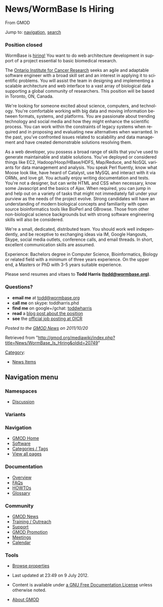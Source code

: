 <div id="mw-page-base" class="noprint">

</div>

<div id="mw-head-base" class="noprint">

</div>

<div id="content" class="mw-body" role="main">

<span id="top"></span>

<div id="mw-js-message" style="display:none;">

</div>



# <span dir="auto">News/WormBase Is Hiring</span>

<div id="bodyContent">

<div id="siteSub">

From GMOD

</div>

<div id="contentSub">

</div>

<div id="jump-to-nav" class="mw-jump">

Jump to: [navigation](#mw-navigation), [search](#p-search)

</div>

<div id="mw-content-text" class="mw-content-ltr" lang="en" dir="ltr">

### <span id="Position_closed" class="mw-headline">Position closed</span>

WormBase is <a
href="http://blog.wormbase.org/2011/10/19/wormbase-now-hiring-web-architectdeveloper/"
class="external text" rel="nofollow">hiring!</a> You want to do web
architecture development in support of a project essential to basic
biomedical research.

The <a href="http://www.oicr.on.ca/" class="external text"
rel="nofollow">Ontario Institute for Cancer Research</a> seeks an agile
and adaptable software engineer with a broad skill set and an interest
in applying it to scientific problems. You will assist the team in
designing and implementing a scalable architecture and web interface to
a vast array of biological data supporting a global community of
researchers. This position will be based in Toronto, ON, Canada.

We're looking for someone excited about science, computers, and
technology. You're comfortable working with big data and moving
information between formats, systems, and platforms. You are passionate
about trending technology and social media and how they might enhance
the scientific process. You can work within the constraints of legacy
systems when required and in proposing and evaluating new alternatives
when warranted. In the past, you’ve confronted issues related to
scalability and data management and have created demonstrable solutions
resolving them.

As a web developer, you possess a broad range of skills that you've used
to generate maintainable and stable solutions. You've deployed or
considered things like EC2, Hadoop/Hoop/HBase/HDFS, Map/Reduce, and
NoSQL variants for data management and analysis. You speak Perl
fluently, know what Moose look like, have heard of Catalyst, use MySQL
and interact with it via ORMs, and love git. You actually enjoy writing
documentation and tests. You're not a designer, but can write HTML and
CSS when necessary, know some Javascript and the basics of Ajax. When
required, you can jump in and help out on a variety of tasks that might
not immediately fall under your purview as the needs of the project
evolve. Strong candidates will have an understanding of modern
biological concepts and familiarity with open source bioinformatics
tools like BioPerl and GBrowse. Those from other non-biological science
backgrounds but with strong software engineering skills will also be
considered.

We're a small, dedicated, distributed team. You should work well
independently, and be receptive to exchanging ideas via IM, Google
Hangouts, Skype, social media outlets, conference calls, and email
threads. In short, excellent communication skills are assumed.

Experience: Bachelors degree in Computer Science, Bioinformatics,
Biology or related field with a minimum of three years experience. On
the upper end, a Masters or PhD with 3-5 years suitable experience.

Please send resumes and vitaes to **Todd Harris (todd@wormbase.org)**.

### <span id="Questions.3F" class="mw-headline">Questions?</span>

- **email me** at todd@wormbase.org
- **call me** on skype: toddharris.phd
- **find me** on google+/gchat:
  <a href="https://plus.google.com/u/2/110418008431460860105/about/p/pub"
  class="external text" rel="nofollow">toddwharris</a>
- **read** a <a
  href="http://blog.wormbase.org/2011/10/19/wormbase-now-hiring-web-architectdeveloper/"
  class="external text" rel="nofollow">blog post about the position</a>
- **see** the <a
  href="https://www.recruitingsite.com/csbsites/oicr/JobDescription.asp?JobNumber=663696"
  class="external text" rel="nofollow">official job posting at OICR</a>

  

<div class="newsfooter">

*Posted to the [GMOD News](../GMOD_News "GMOD News") on 2011/10/20*

</div>

</div>

<div class="printfooter">

Retrieved from
"<http://gmod.org/mediawiki/index.php?title=News/WormBase_Is_Hiring&oldid=20749>"

</div>

<div id="catlinks" class="catlinks">

<div id="mw-normal-catlinks" class="mw-normal-catlinks">

[Category](../Special:Categories "Special:Categories"):

- [News Items](../Category%3ANews_Items "Category%3ANews Items")

</div>

</div>

<div class="visualClear">

</div>

</div>

</div>

<div id="mw-navigation">

## Navigation menu

<div id="mw-head">



<div id="left-navigation">

<div id="p-namespaces" class="vectorTabs" role="navigation"
aria-labelledby="p-namespaces-label">

### Namespaces


- <span id="ca-talk"><a
  href="http://gmod.org/mediawiki/index.php?title=Talk:News/WormBase_Is_Hiring&amp;action=edit&amp;redlink=1"
  accesskey="t"
  title="Discussion about the content page [t]">Discussion</a></span>

</div>

<div id="p-variants" class="vectorMenu emptyPortlet" role="navigation"
aria-labelledby="p-variants-label">

### 

### Variants[](#)

<div class="menu">

</div>

</div>

</div>





</div>

</div>

</div>

<div id="mw-panel">

<div id="p-logo" role="banner">

<a href="../Main_Page"
style="background-image: url(../../images/GMOD-cogs.png);"
title="Visit the main page"></a>

</div>

<div id="p-Navigation" class="portal" role="navigation"
aria-labelledby="p-Navigation-label">

### Navigation

<div class="body">

- <span id="n-GMOD-Home">[GMOD Home](../Main_Page)</span>
- <span id="n-Software">[Software](../GMOD_Components)</span>
- <span id="n-Categories-.2F-Tags">[Categories /
  Tags](../Categories)</span>
- <span id="n-View-all-pages">[View all
  pages](../Special:AllPages)</span>

</div>

</div>

<div id="p-Documentation" class="portal" role="navigation"
aria-labelledby="p-Documentation-label">

### Documentation

<div class="body">

- <span id="n-Overview">[Overview](../Overview)</span>
- <span id="n-FAQs">[FAQs](../Category%3AFAQ)</span>
- <span id="n-HOWTOs">[HOWTOs](../Category%3AHOWTO)</span>
- <span id="n-Glossary">[Glossary](../Glossary)</span>

</div>

</div>

<div id="p-Community" class="portal" role="navigation"
aria-labelledby="p-Community-label">

### Community

<div class="body">

- <span id="n-GMOD-News">[GMOD News](../GMOD_News)</span>
- <span id="n-Training-.2F-Outreach">[Training /
  Outreach](../Training_and_Outreach)</span>
- <span id="n-Support">[Support](../Support)</span>
- <span id="n-GMOD-Promotion">[GMOD Promotion](../GMOD_Promotion)</span>
- <span id="n-Meetings">[Meetings](../Meetings)</span>
- <span id="n-Calendar">[Calendar](../Calendar)</span>

</div>

</div>

<div id="p-tb" class="portal" role="navigation"
aria-labelledby="p-tb-label">

### Tools

<div class="body">


- <span id="t-smwbrowselink"><a href="../Special%3ABrowse/News-2FWormBase_Is_Hiring"
  rel="smw-browse">Browse properties</a></span>


</div>

</div>

</div>

</div>

<div id="footer" role="contentinfo">

- <span id="footer-info-lastmod">Last updated at 23:49 on 9 July
  2012.</span>
<!-- - <span id="footer-info-viewcount">8,393 page views.</span> -->
- <span id="footer-info-copyright">Content is available under
  <a href="http://www.gnu.org/licenses/fdl-1.3.html" class="external"
  rel="nofollow">a GNU Free Documentation License</a> unless otherwise
  noted.</span>

<!-- -->

- <span id="footer-places-about">[About
  GMOD](../GMOD:About "GMOD:About")</span>

<!-- -->






</div>
